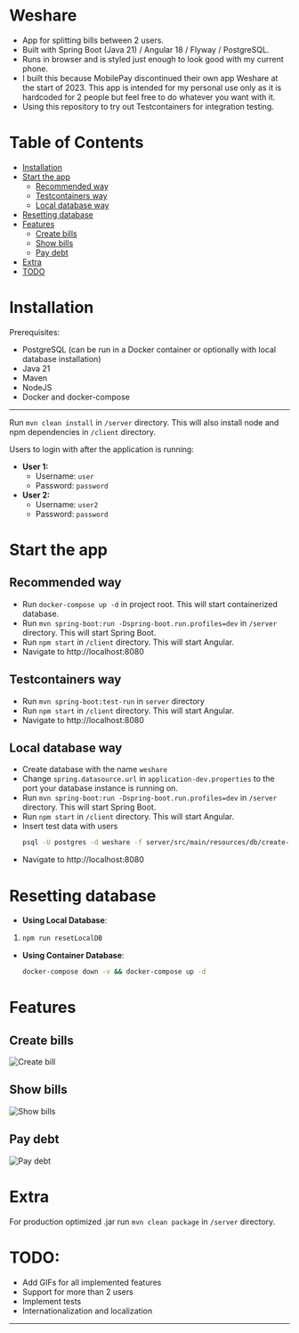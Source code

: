 # Weshare

- App for splitting bills between 2 users.
- Built with Spring Boot (Java 21) / Angular 18 / Flyway / PostgreSQL.
- Runs in browser and is styled just enough to look good with my current phone.
- I built this because MobilePay discontinued their own app Weshare at the start of 2023. This app is intended for my personal use only as it is hardcoded for 2 people but feel free to do whatever you want with it.
- Using this repository to try out Testcontainers for integration testing.

# Table of Contents

- [Installation](#installation)
- [Start the app](#start-the-app)
  - [Recommended way](#recommended-way)
  - [Testcontainers way](#testcontainers-way)
  - [Local database way](#local-database-way)
- [Resetting database](#resetting-database)
- [Features](#features)
  - [Create bills](#create-bills)
  - [Show bills](#show-bills)
  - [Pay debt](#pay-debt)
- [Extra](#extra)
- [TODO](#todo)

# Installation

Prerequisites:

- PostgreSQL (can be run in a Docker container or optionally with local database installation)
- Java 21
- Maven
- NodeJS
- Docker and docker-compose

---
Run `mvn clean install` in `/server` directory. This will also install node and npm dependencies in `/client` directory.

Users to login with after the application is running:
- **User 1:**
  - Username: `user`
  - Password: `password`
- **User 2:**
  - Username: `user2`
  - Password: `password`

# Start the app

## Recommended way

- Run `docker-compose up -d` in project root. This will start containerized database.
- Run `mvn spring-boot:run -Dspring-boot.run.profiles=dev` in `/server` directory. This will start Spring Boot.
- Run `npm start` in `/client` directory. This will start Angular.
- Navigate to http://localhost:8080

## Testcontainers way

- Run `mvn spring-boot:test-run` in `server` directory
- Run `npm start` in `/client` directory. This will start Angular.
- Navigate to http://localhost:8080

## Local database way

- Create database with the name `weshare`
- Change `spring.datasource.url` in `application-dev.properties` to the port your database instance is running on.
- Run `mvn spring-boot:run -Dspring-boot.run.profiles=dev` in `/server` directory. This will start Spring Boot.
- Run `npm start` in `/client` directory. This will start Angular.
- Insert test data with users
  ```sh
  psql -U postgres -d weshare -f server/src/main/resources/db/create-test-data.sql
  ```
- Navigate to http://localhost:8080

# Resetting database

- **Using Local Database**:
1.   ```sh
     npm run resetLocalDB
     ```

- **Using Container Database**:
  ```sh
  docker-compose down -v && docker-compose up -d
  ```
 
# Features

## Create bills

![Create bill](resources/videos/CreateBill.gif)

## Show bills

![Show bills](resources/videos/Bills.gif)

## Pay debt

![Pay debt](resources/videos/PayDebt.gif)

# Extra

For production optimized .jar run `mvn clean package` in `/server` directory.

# TODO:
- Add GIFs for all implemented features
- Support for more than 2 users
- Implement tests
- Internationalization and localization

---
